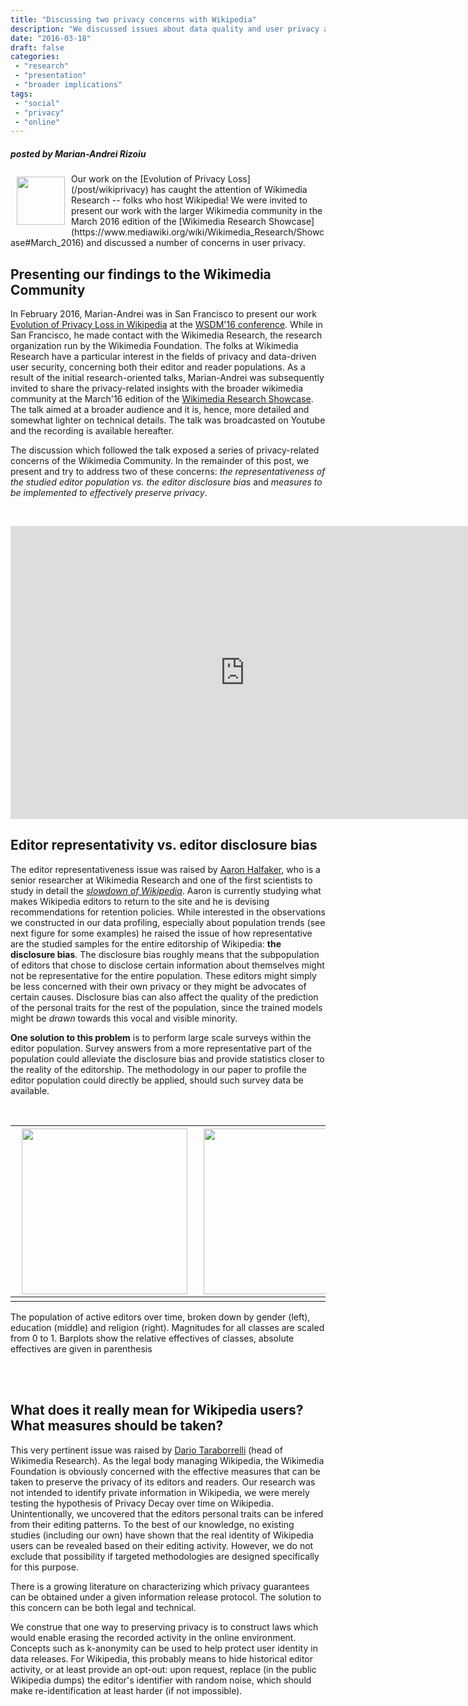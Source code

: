 ```yaml
---
title: "Discussing two privacy concerns with Wikipedia"
description: "We discussed issues about data quality and user privacy at Wikimedia Research Showcase."
date: "2016-03-18"
draft: false
categories:
 - "research"
 - "presentation"
 - "broader implications"
tags:
 - "social"
 - "privacy"
 - "online"
---
```


##### posted by _Marian-Andrei Rizoiu_ <br />

<img style="float: left;" src="/img/wikipedia-privacy-concerns/logo-wikimedia.png" height="77" Hspace="10" Vspace="5">
Our work on the [Evolution of Privacy Loss](/post/wikiprivacy) has caught the attention of Wikimedia Research -- folks who host Wikipedia! We were invited to present our work with the larger Wikimedia community in the March 2016 edition of the [Wikimedia Research Showcase](https://www.mediawiki.org/wiki/Wikimedia_Research/Showcase#March_2016) and discussed a number of concerns in user privacy.
<!--more-->

Presenting our findings to the Wikimedia Community
-------------------------

In February 2016, Marian-Andrei was in San Francisco to present our work [Evolution of Privacy Loss in Wikipedia](/post/wikiprivacy) at the [WSDM'16 conference](http://www.wsdm-conference.org/2016/).
While in San Francisco, he made contact with the Wikimedia Research, the research organization run by the Wikimedia Foundation.
The folks at Wikimedia Research have a particular interest in the fields of privacy and data-driven user security, concerning both their editor and reader populations.
As a result of the initial research-oriented talks, Marian-Andrei was subsequently invited to share the privacy-related insights with the broader wikimedia community at the March'16 edition of the [Wikimedia Research Showcase](https://www.mediawiki.org/wiki/Wikimedia_Research/Showcase#March_2016).
The talk aimed at a broader audience and it is, hence, more detailed and somewhat lighter on technical details.
The talk was broadcasted on Youtube and the recording is available hereafter.

The discussion which followed the talk exposed a series of privacy-related concerns of the Wikimedia Community.
In the remainder of this post, we present and try to address two of these concerns: *the representativeness of the studied editor population vs. the editor disclosure bias* and *measures to be implemented to effectively preserve privacy*.

<br/>
<p align="center"><iframe width="750" height="469" src="https://www.youtube.com/embed/Xle0oOFCNnk" frameborder="0" allowfullscreen></iframe></p>

Editor representativity vs. editor disclosure bias
--------------------

The editor representativeness issue was raised by [Aaron Halfaker](https://wikimediafoundation.org/wiki/User:Ahalfaker), who is a senior researcher at Wikimedia Research and one of the first scientists to study in detail the [*slowdown of Wikipedia*](http://www-users.cs.umn.edu/~halfak/publications/The_Rise_and_Decline/).
Aaron is currently studying what makes Wikipedia editors to return to the site and he is devising recommendations for retention policies.
While interested in the observations we constructed in our data profiling, especially about population trends (see next figure for some examples) he raised the issue of how representative are the studied samples for the entire editorship of Wikipedia: **the disclosure bias**.
The disclosure bias roughly means that the subpopulation of editors that chose to disclose certain information about themselves might not be representative for the entire population.
These editors might simply be less concerned with their own privacy or they might be advocates of certain causes.
Disclosure bias can also affect the quality of the prediction of the personal traits for the rest of the population, since the trained models might be *drawn* towards this vocal and visible minority.

**One solution to this problem** is to perform large scale surveys within the editor population.
Survey answers from a more representative part of the population could alleviate the disclosure bias and provide statistics closer to the reality of the editorship.
The methodology in our paper to profile the editor population could directly be applied, should such  survey data be available.

<br/>

<!--Table of 3 columns, corresponding to the 3 figures.-->

|<img src="/img/wikipedia-privacy-concerns/effectives-gender.png" width="265" Hspace="10"> | <img src="/img/wikipedia-privacy-concerns/effectives-education.png" width="265"> | <img src="/img/wikipedia-privacy-concerns/effectives-religion.png" width="265" Hspace="10"> |
|:-:|:-:|:-:|
| | | 
The population of active editors over time, broken down by gender (left), education (middle) and religion (right).
Magnitudes for all classes are scaled from 0 to 1.
Barplots show the relative effectives of classes, absolute effectives are given in parenthesis

<br/>
<br/>

What does it really mean for Wikipedia users? What measures should be taken?
--------------------
This very pertinent issue was raised by [Dario Taraborrelli](http://nitens.org/taraborelli/home) (head of Wikimedia Research).
As the legal body managing Wikipedia, the Wikimedia Foundation is obviously concerned with the effective measures that can be taken to preserve the privacy of its editors and readers.
Our research was not intended to identify private information in Wikipedia, we were merely testing the hypothesis of Privacy Decay over time on Wikipedia.
Unintentionally, we uncovered that the editors personal traits can be infered from their editing patterns.
To the best of our knowledge, no existing studies (including our own) have shown that the real identity of Wikipedia users can be revealed based on their editing activity.
However, we do not exclude that possibility if targeted methodologies are designed specifically for this purpose.

There is a growing literature on characterizing which privacy guarantees can be obtained under a given information release protocol. The solution to this concern can be both legal and technical. 
<!-- We hope that our findings invite new empirical and theoretical investigation into the case in which data release is spatio-temporal and heterogeneous across different entities. -->
We construe that one way to preserving privacy is to construct laws which would enable erasing the recorded activity in the online environment.
Concepts such as k-anonymity can be used to help protect user identity in data releases. 
For Wikipedia, this probably means to hide historical editor activity, or at least provide an opt-out: upon request, replace (in the public Wikipedia dumps) the editor's identifier with random noise, which should make re-identification at least harder (if not impossible).
